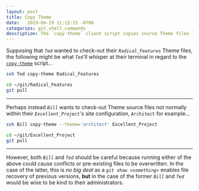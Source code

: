 ```yaml
---
layout: post
title: Copy Theme
date:   2019-04-19 11:12:15 -0700
categories: git_shell_commands
description: The `copy-theme` client script copies source Theme files listed in named repository's `_config.yml` site configuration file
---
```



Supposing that _`Ted`_ wanted to check-out their _`Radical_Features`_ Theme files, the following might be what _`Ted`'ll_ whisper at their terminal in regard to the [`copy-theme`][source_master__copy-theme] script...


```bash
ssh Ted copy-theme Radical_Features

cd ~/git/Radical_Features
git pull
```


------


Perhaps instead _`Bill`_ wants to check-out Theme source files not normally within their _`Excellent_Project`'s_ site configuration, `Architect` for example...


```bash
ssh Bill copy-theme --theme='architect' Excellent_Project

cd ~/git/Excellent_Project
git pull
```

------


However, both _`Bill`_ and _`Ted`_ should be careful because running either of the above could cause conflicts or pre-existing files to be overwritten. In the case of the latter, this is _no big deal_ as a _`git show <something>`_ enables file recovery of previous versions, __but__ in the case of the former _`Bill`_ and _`Ted`_ would be wise to be kind to their administrators.


[source_master__copy-theme]: https://github.com/S0AndS0/Jekyll_Admin/blob/master/git_shell_commands/copy-theme
